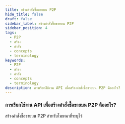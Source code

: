 ```yaml
---
title: สร้างคำสั่งซื้อขายบน P2P
hide_title: false
draft: false
sidebar_label: สร้างคำสั่งซื้อขายบน P2P
sidebar_position: 4
tags:
  - P2P
  - สร้าง
  - คำสั่ง
  - concepts
  - terminology
keywords:
  - P2P
  - สร้าง
  - คำสั่ง
  - concepts
  - terminology
description: การเรียกใช้งาน API เพื่อสร้างคำสั่งซื้อขายบน P2P คืออะไร?
---
```


### การเรียกใช้งาน API เพื่อสร้างคำสั่งซื้อขายบน P2P คืออะไร?

สร้างคำสั่งซื้อขายบน P2P สำหรับโฆษณาที่ระบุไว้
